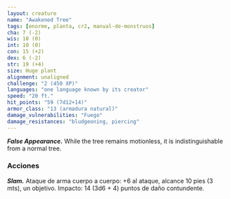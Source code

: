 ```yaml
---
layout: creature
name: "Awakened Tree"
tags: [enorme, planta, cr2, manual-de-monstruos]
cha: 7 (-2)
wis: 10 (0)
int: 10 (0)
con: 15 (+2)
dex: 6 (-2)
str: 19 (+4)
size: Huge plant
alignment: unaligned
challenge: "2 (450 XP)"
languages: "one language known by its creator"
speed: "20 ft."
hit_points: "59 (7d12+14)"
armor_class: "13 (armadura natural)"
damage_vulnerabilities: "Fuego"
damage_resistances: "bludgeoning, piercing"
---
```


***False Appearance.*** While the tree remains motionless, it is indistinguishable from a normal tree.

### Acciones

***Slam.*** Ataque de arma cuerpo a cuerpo: +6 al ataque, alcance 10 pies (3 mts), un objetivo. Impacto: 14 (3d6 + 4) puntos de daño contundente.